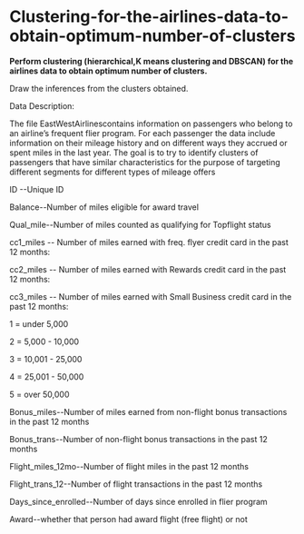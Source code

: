 # **Clustering-for-the-airlines-data-to-obtain-optimum-number-of-clusters**

**Perform clustering (hierarchical,K means clustering and DBSCAN) for the airlines data to obtain optimum number of clusters.**

Draw the inferences from the clusters obtained.

Data Description:
 
The file EastWestAirlinescontains information on passengers who belong to an airline’s frequent flier program. For each passenger the data include information on their mileage history and on different ways they accrued or spent miles in the last year. The goal is to try to identify clusters of passengers that have similar characteristics for the purpose of targeting different segments for different types of mileage offers

ID --Unique ID

Balance--Number of miles eligible for award travel

Qual_mile--Number of miles counted as qualifying for Topflight status

cc1_miles -- Number of miles earned with freq. flyer credit card in the past 12 months:

cc2_miles -- Number of miles earned with Rewards credit card in the past 12 months:

cc3_miles -- Number of miles earned with Small Business credit card in the past 12 months:

1 = under 5,000

2 = 5,000 - 10,000

3 = 10,001 - 25,000

4 = 25,001 - 50,000

5 = over 50,000

Bonus_miles--Number of miles earned from non-flight bonus transactions in the past 12 months

Bonus_trans--Number of non-flight bonus transactions in the past 12 months

Flight_miles_12mo--Number of flight miles in the past 12 months

Flight_trans_12--Number of flight transactions in the past 12 months

Days_since_enrolled--Number of days since enrolled in flier program

Award--whether that person had award flight (free flight) or not

